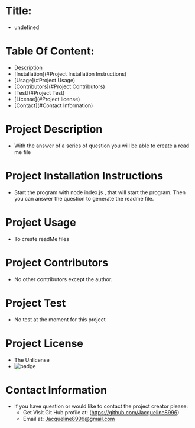 
# Title:
*    undefined

# Table Of Content:
* [Description](#Project_Description)
* [Installation](#Project Installation Instructions)
* [Usage](#Project Usage)
* [Contributors](#Project Contributors)
* [Test](#Project Test)
* [License](#Project license)
* [Contact](#Contact Information)

# Project Description
* With the answer of a series of question you will be able to create a read me file

# Project Installation Instructions
* Start the program with node index.js , that will start the program. Then you can answer the question to generate the readme file.

# Project Usage
* To create readMe files 

# Project Contributors
* No other contributors except the author.

# Project Test
* No test at the moment for this project

# Project License
* The Unlicense
* ![badge](https://img.shields.io/static/v1?label=Project_License&message=The_Unlicense&color=teal)

# Contact Information
* If you have question or would like to contact the project creator please:
    * Get Visit Git Hub profile at: (https://github.com/Jacqueline8996)
    * Email at: Jacqueline8996@gmail.com

        
